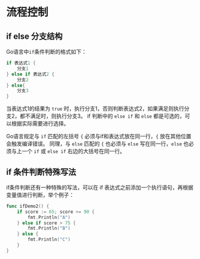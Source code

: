 # 流程控制

## if else 分支结构

Go语言中`if`条件判断的格式如下：

```go
if 表达式1 {
    分支1
} else if 表达式2 {
    分支2
} else{
    分支3
}
```

当表达式1的结果为 `true` 时，执行分支1，否则判断表达式2，如果满足则执行分支2，都不满足时，则执行分支3。 if 判断中的 `else if` 和 `else` 都是可选的，可以根据实际需要进行选择。

Go语言规定与 `if` 匹配的左括号 `{` 必须与if和表达式放在同一行，`{` 放在其他位置会触发编译错误。 同理，与 `else` 匹配的 `{` 也必须与 `else` 写在同一行，`else` 也必须与上一个 `if` 或 `else if` 右边的大括号在同一行。

## if 条件判断特殊写法

if条件判断还有一种特殊的写法，可以在 if 表达式之前添加一个执行语句，再根据变量值进行判断，举个例子：

```go
func ifDemo2() {
	if score := 65; score >= 90 {
		fmt.Println("A")
	} else if score > 75 {
		fmt.Println("B")
	} else {
		fmt.Println("C")
	}
}
```